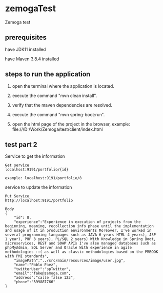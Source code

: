 # zemogaTest
Zemoga test


## prerequisites

have JDK11 installed

have Maven 3.8.4 installed

## steps to run the application

1. open the terminal where the application is located.

2. execute the command "mvn clean install".

3. verify that the maven dependencies are resolved.

4. execute the command "mvn spring-boot:run".

5. open the html page of the project in the browser, example: file:///D:/Work/Zemoga/test/client/index.html

## test part 2

Service to get the information
	
	Get service
	localhost:9191/portfolio/{id} 

	example: localhost:9191/portfolio/8

service to update the information
	
	Put Service
	http://localhost:9191/portfolio
	
	Body
	{
		"id": 8,
		"experience":"Experience in execution of projects from the beginning, meaning, recollection info phase until the implementation and usage of it in production environments Moreover, I've worked in several programming languages such as JAVA 6 years HTML 4 years), JSP 1 year), PHP 3 years), PL/SQL 2 years) With Knowledge in Spring Boot, microservices, REST and SOAP APIs I've also managed databases such as phpMyAdmin, SQL Server and Oracle With experience in agile methodologies ::( as well as classic methodologies based on the PMBOOK with PMI standards",
		"imagePath":"../src/main/resources/image/user.jpg",
		"name":"Pablo Paez",
		"twitterUser":"ppTwitter",
		"email":"fake@zemoga.com",
		"address":"calle false 123",
		"phone":"399887766"
	}
